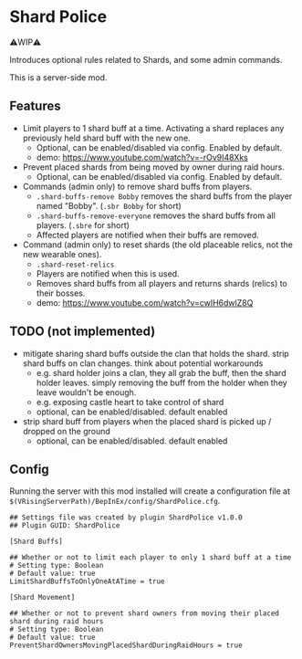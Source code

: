 # Shard Police

⚠️WIP⚠️

Introduces optional rules related to Shards, and some admin commands.

This is a server-side mod.

## Features

- Limit players to 1 shard buff at a time. Activating a shard replaces any previously held shard buff with the new one.
  - Optional, can be enabled/disabled via config. Enabled by default.
  - demo: https://www.youtube.com/watch?v=-rOv9I48Xks
- Prevent placed shards from being moved by owner during raid hours.
  - Optional, can be enabled/disabled via config. Enabled by default.
- Commands (admin only) to remove shard buffs from players.
  - `.shard-buffs-remove Bobby` removes the shard buffs from the player named "Bobby". (`.sbr Bobby` for short)
  - `.shard-buffs-remove-everyone` removes the shard buffs from all players. (`.sbre` for short)
  - Affected players are notified when their buffs are removed.
- Command (admin only) to reset shards (the old placeable relics, not the new wearable ones).
  - `.shard-reset-relics`
  - Players are notified when this is used.
  - Removes shard buffs from all players and returns shards (relics) to their bosses.
  - demo: https://www.youtube.com/watch?v=cwIH6dwlZ8Q

## TODO (not implemented)

- mitigate sharing shard buffs outside the clan that holds the shard. strip shard buffs on clan changes. think about potential workarounds
  - e.g. shard holder joins a clan, they all grab the buff, then the shard holder leaves. simply removing the buff from the holder when they leave wouldn't be enough.
  - e.g. exposing castle heart to take control of shard
  - optional, can be enabled/disabled. default enabled
- strip shard buff from players when the placed shard is picked up / dropped on the ground
  - optional, can be enabled/disabled. default enabled

## Config

Running the server with this mod installed will create a configuration file at `$(VRisingServerPath)/BepInEx/config/ShardPolice.cfg`.

```
## Settings file was created by plugin ShardPolice v1.0.0
## Plugin GUID: ShardPolice

[Shard Buffs]

## Whether or not to limit each player to only 1 shard buff at a time
# Setting type: Boolean
# Default value: true
LimitShardBuffsToOnlyOneAtATime = true

[Shard Movement]

## Whether or not to prevent shard owners from moving their placed shard during raid hours
# Setting type: Boolean
# Default value: true
PreventShardOwnersMovingPlacedShardDuringRaidHours = true

```
